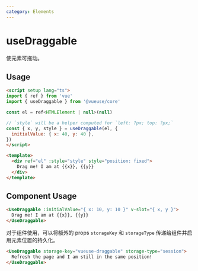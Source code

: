```yaml
---
category: Elements
---
```


# useDraggable

使元素可拖动。

## Usage

```html
<script setup lang="ts">
import { ref } from 'vue'
import { useDraggable } from '@vueuse/core'

const el = ref<HTMLElement | null>(null)

// `style` will be a helper computed for `left: ?px; top: ?px;`
const { x, y, style } = useDraggable(el, {
  initialValue: { x: 40, y: 40 },
})
</script>

<template>
  <div ref="el" :style="style" style="position: fixed">
    Drag me! I am at {{x}}, {{y}}
  </div>
</template>
```

## Component Usage

```html
<UseDraggable :initialValue="{ x: 10, y: 10 }" v-slot="{ x, y }">
  Drag me! I am at {{x}}, {{y}}
</UseDraggable>
```

对于组件使用，可以将额外的 props `storageKey` 和 `storageType` 传递给组件并启用元素位置的持久化。

```html
<UseDraggable storage-key="vueuse-draggable" storage-type="session">
  Refresh the page and I am still in the same position!
</UseDraggable>
```

